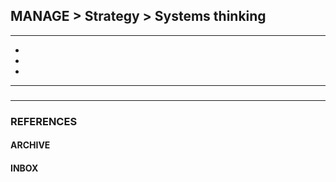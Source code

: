 ## MANAGE > Strategy > Systems thinking

<hr/>

- []()
- []()
- []()

<hr/>

###

###

<hr/>

### REFERENCES

#### ARCHIVE

#### INBOX
